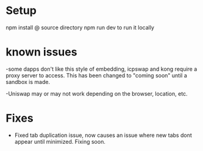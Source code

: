# Setup

npm install @ source directory
npm run dev to run it locally

# known issues
-some dapps don't like this style of embedding, icpswap and kong require a proxy server to access. This has been changed to "coming soon" until a sandbox is made.

-Uniswap may or may not work depending on the browser, location, etc.

# Fixes

- Fixed tab duplication issue, now causes an issue where new tabs dont appear until minimized. Fixing soon.
